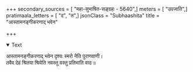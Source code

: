+++
secondary_sources = [ "महा-सुभाषित-सङ्ग्रहः - 5640",]
meters = [ "उपजाति",]
pratimaala_letters = [ "द", "त",]
jsonClass = "Subhaashita"
title = "आस्तामनङ्गीकरणाद् भवेन"

+++

<details open><summary>Text</summary>

आस्तामनङ्गीकरणाद् भवेन दृश्यः स्मरो नेति पुराणवाणी।  
तवैव देहं श्रितया श्रियेति नवस्तु वस्तु प्रतिभाति वादः॥
</details>

